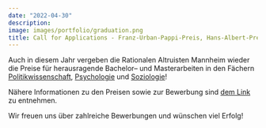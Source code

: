 ```yaml
---
date: "2022-04-30"
description: 
image: images/portfolio/graduation.png
title: Call for Applications - Franz-Urban-Pappi-Preis, Hans-Albert-Preis und Otto-Selz-Preis
---
```


Auch in diesem Jahr vergeben die Rationalen Altruisten Mannheim wieder die Preise für herausragende Bachelor– und Masterarbeiten in den Fächern [Politikwissenschaft](/files/RAM_Call_2022_FUPP.pdf), [Psychologie](files/RAM_Call_2022_OSP.pdf) und [Soziologie](/files/RAM_Call_2022_HAP.pdf)!

Nähere Informationen zu den Preisen sowie zur Bewerbung sind [dem Link](/funding/preise/) zu entnehmen.

Wir freuen uns über zahlreiche Bewerbungen und wünschen viel Erfolg!
